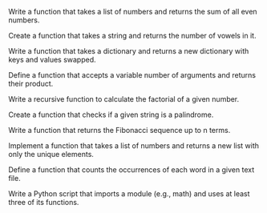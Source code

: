

Write a function that takes a list of numbers and returns the sum of all even numbers.

Create a function that takes a string and returns the number of vowels in it.

Write a function that takes a dictionary and returns a new dictionary with keys and values swapped.

Define a function that accepts a variable number of arguments and returns their product.

Write a recursive function to calculate the factorial of a given number.

Create a function that checks if a given string is a palindrome.

Write a function that returns the Fibonacci sequence up to n terms.

Implement a function that takes a list of numbers and returns a new list with only the unique elements.

Define a function that counts the occurrences of each word in a given text file.

Write a Python script that imports a module (e.g., math) and uses at least three of its functions.
